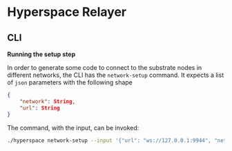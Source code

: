 # Hyperspace Relayer


## CLI

**Running the setup step**

In order to generate some code to connect to the substrate nodes in different networks,
the CLI has the `network-setup` command. It expects a list of `json` parameters with the
following shape
```json
{
    "network": String,
    "url": String
}
```

The command, with the input, can be invoked:
```sh
./hyperspace network-setup --input '{"url": "ws://127.0.0.1:9944", "network": "polkadot"}' '{"url": "ws://127.0.0.1:9188", "network": "parachain"}'
````